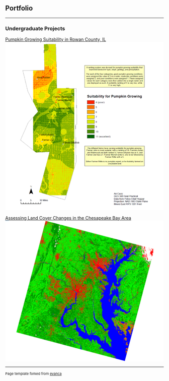 ## Portfolio

---

### Undergraduate Projects


[Pumpkin Growing Suitability in Rowan County, IL](/pdf/GES386_Practical.pdf)
[<img src="images/386Practical.PNG"/>](/pdf/GES386_Practical.pdf)

[Assessing Land Cover Changes in the Chesapeake Bay Area](/sample_page.md)
[<img src="images/2015LandCover.PNG"/>](/sample_page.md)

---
<p style="font-size:11px">Page template forked from <a href="https://github.com/evanca/quick-portfolio">evanca</a></p>
<!-- Remove above link if you don't want to attibute -->
